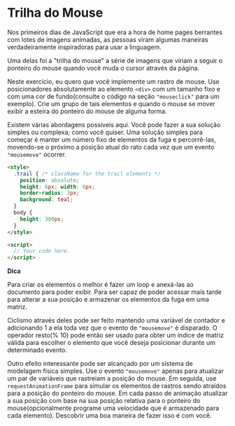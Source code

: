 # Trilha do Mouse

Nos primeiros dias de JavaScript que era a hora de home pages berrantes com lotes de imagens animadas, as pessoas viram algumas maneiras verdadeiramente inspiradoras para usar a linguagem.

Uma delas foi a "trilha do mouse" a série de imagens que viriam a seguir o ponteiro do mouse quando você muda o cursor através da página.

Neste exercício, eu quero que você implemente um rastro de mouse. Use posicionadores absolutamente ao elemento `<div>` com um tamanho fixo e com uma cor de fundo(consulte o código na seção `"mouseclick"` para um exemplo). Crie um grupo de tais elementos e quando o mouse se mover exibir a esteira do ponteiro do mouse de alguma forma.

Existem várias abordagens possíveis aqui. Você pode fazer a sua solução simples ou complexa; como você quiser. Uma solução simples para começar é manter um número fixo de elementos da fuga e percorrê-las, movendo-se o próximo a posição atual do rato cada vez que um evento `"mousemove"` ocorrer.

```html
<style>
  .trail { /* className for the trail elements */
    position: absolute;
    height: 6px; width: 6px;
    border-radius: 3px;
    background: teal;
  }
  body {
    height: 300px;
  }
</style>

<script>
  // Your code here.
</script>
```

**Dica**

Para criar os elementos o melhor é fazer um loop e anexá-las ao documento para poder exibir. Para ser capaz de poder acessar mais tarde para alterar a sua posição e armazenar os elementos da fuga em uma matriz.

Ciclismo através deles pode ser feito mantendo uma variável de contador e adicionando 1 a ela toda vez que o evento de `"mousemove"` é disparado. O operador resto(% 10) pode então ser usado para obter um índice de matriz válida para escolher o elemento que você deseja posicionar durante um determinado evento.

Outro efeito interessante pode ser alcançado por um sistema de modelagem física simples. Use o evento `"mousemove"` apenas para atualizar um par de variáveis ​​que rastreiam a posição do mouse. Em seguida, use `requestAnimationFrame` para simular os elementos de rastros sendo atraídos para a posição do ponteiro do mouse. Em cada passo de animação atualizar a sua posição com base na sua posição relativa para o ponteiro do mouse(opcionalmente programe uma velocidade que é armazenado para cada elemento). Descobrir uma boa maneira de fazer isso é com você.
